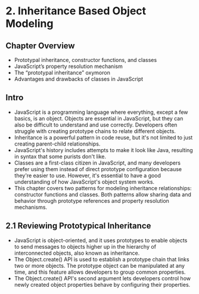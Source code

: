 # 2. Inheritance Based Object Modeling

## Chapter Overview

- Prototypal inheritance, constructor functions,
  and classes
- JavaScript’s property resolution mechanism
- The “prototypal inheritance” oxymoron
- Advantages and drawbacks of classes in
  JavaScript

## Intro

- JavaScript is a programming language where everything, except a few basics, is an object. Objects are essential in JavaScript, but they can also be difficult to understand and use correctly. Developers often struggle with creating prototype chains to relate different objects.
- Inheritance is a powerful pattern in code reuse, but it's not limited to just creating parent-child relationships.
- JavaScript's history includes attempts to make it look like Java, resulting in syntax that some purists don't like.
- Classes are a first-class citizen in JavaScript, and many developers prefer using them instead of direct prototype configuration because they're easier to use. However, it's essential to have a good understanding of how JavaScript's object system works.
- This chapter covers two patterns for modeling inheritance relationships: constructor functions and classes. Both patterns allow sharing data and behavior through prototype references and property resolution mechanisms.

## 2.1 Reviewing Prototypical Inheritance

- JavaScript is object-oriented, and it uses prototypes to enable objects to send messages to objects higher up in the hierarchy of interconnected objects, also known as inheritance.
- The Object.create() API is used to establish a prototype chain that links two or more objects. The prototype object can be manipulated at any time, and this feature allows developers to group common properties.
- The Object.create() API's second argument lets developers control how newly created object properties behave by configuring their properties.
